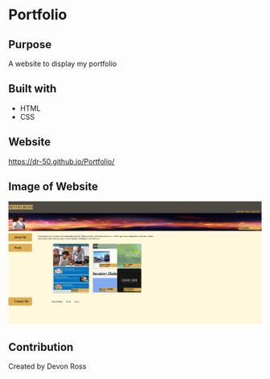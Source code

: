 # Portfolio

## Purpose
A website to display my portfolio

## Built with
* HTML
* CSS

## Website
https://dr-50.github.io/Portfolio/

## Image of Website
![Image of WebPage](./images/Portfolio-WebPage.PNG)

## Contribution
Created by Devon Ross
